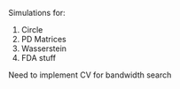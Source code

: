 
Simulations for:
1. Circle
2. PD Matrices
3. Wasserstein
4. FDA stuff

Need to implement CV for bandwidth search